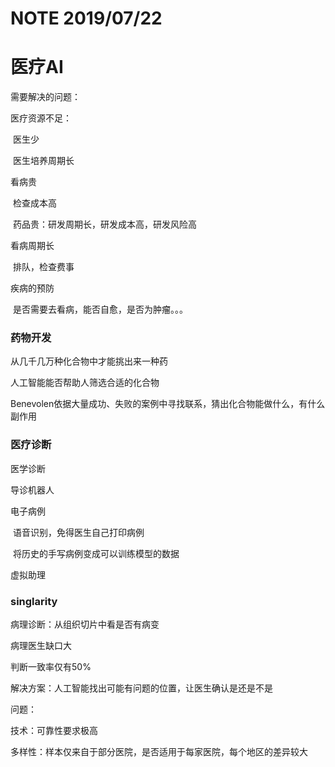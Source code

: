 # NOTE 2019/07/22

# 医疗AI

需要解决的问题：

医疗资源不足：

​	医生少

​	医生培养周期长

看病贵

​	检查成本高

​	药品贵：研发周期长，研发成本高，研发风险高

看病周期长

​	排队，检查费事

疾病的预防

​	是否需要去看病，能否自愈，是否为肿瘤。。。



### 药物开发

从几千几万种化合物中才能挑出来一种药

人工智能能否帮助人筛选合适的化合物

​	Benevolen依据大量成功、失败的案例中寻找联系，猜出化合物能做什么，有什么副作用



### 医疗诊断

医学诊断

导诊机器人

电子病例

​	语音识别，免得医生自己打印病例

​	将历史的手写病例变成可以训练模型的数据

虚拟助理



### singlarity

病理诊断：从组织切片中看是否有病变

病理医生缺口大

判断一致率仅有50%



解决方案：人工智能找出可能有问题的位置，让医生确认是还是不是



问题：

技术：可靠性要求极高

多样性：样本仅来自于部分医院，是否适用于每家医院，每个地区的差异较大



